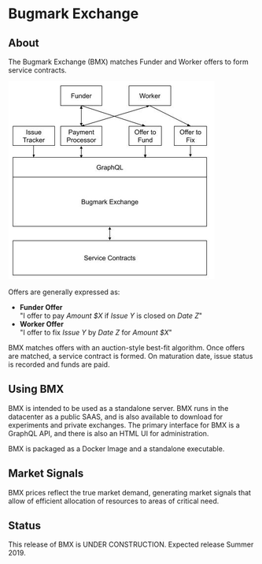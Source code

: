 # Bugmark Exchange

## About 

The Bugmark Exchange (BMX) matches Funder and Worker offers to form service contracts.

![Exchange Overview](assets/ExchangeOverview.jpg)

Offers are generally expressed as:

- **Funder Offer**<br/>"I offer to pay *Amount $X* if *Issue Y* is closed on *Date Z*"
- **Worker Offer**<br/>"I offer to fix *Issue Y* by *Date Z* for *Amount $X*"

BMX matches offers with an auction-style best-fit algorithm.  Once offers are
matched, a service contract is formed.  On maturation date, issue status is
recorded and funds are paid.

## Using BMX

BMX is intended to be used as a standalone server.  BMX runs in the datacenter
as a public SAAS, and is also available to download for experiments and private
exchanges.  The primary interface for BMX is a GraphQL API, and there is also
an HTML UI for administration.

BMX is packaged as a Docker Image and a standalone executable.

## Market Signals

BMX prices reflect the true market demand, generating market signals that allow
of efficient allocation of resources to areas of critical need.

## Status

This release of BMX is UNDER CONSTRUCTION.  Expected release Summer 2019.

